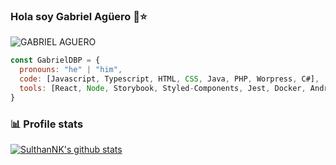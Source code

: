 ### Hola soy Gabriel Agüero 👋⭐️

![GABRIEL AGUERO](https://user-images.githubusercontent.com/32781895/123563492-51ef5f00-d78b-11eb-9353-c44c0cfed6d8.gif)


``` JavasCript
const GabrielDBP = {
  pronouns: "he" | "him",
  code: [Javascript, Typescript, HTML, CSS, Java, PHP, Worpress, C#],
  tools: [React, Node, Storybook, Styled-Components, Jest, Docker, Android],
}
```



<!--
**GabrielDBP/GabrielDBP** is a ✨ _special_ ✨ repository because its `README.md` (this file) appears on your GitHub profile.


You can fin me 🌐




Here are some ideas to get you started:

- 🔭 I’m currently working on  un Proyecto de Android
- 🌱 I’m currently learning ...
- 👯 I’m looking to collaborate on ...
- 🤔 I’m looking for help with ...
- 💬 Ask me about ...
- 📫 How to reach me: ...
- 😄 Pronouns: ...
- ⚡ Fun fact: ...
-->

### 📊 Profile stats

[![SulthanNK's github stats](https://github-readme-stats.vercel.app/api?username=SulthanNK&show_icons=true&title_color=fff&icon_color=79ff97&text_color=9f9f9f&bg_color=151515)](https://github.com/SulthanNK/github-readme-stats)

